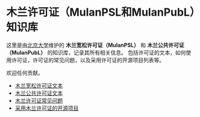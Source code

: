 # 木兰许可证（MulanPSL和MulanPubL）知识库

这里是由[北京大学](https://osslab-pku.github.io)维护的 **木兰宽松许可证（MulanPSL）** 和 **木兰公共许可证（MulanPubL）** 的知识库，记录其所有相关信息。
包括许可证的文本，如何使用许可证，许可证的常见问题，以及采用许可证的开源项目列表等。

欢迎任何贡献。

* [木兰宽松许可证文本](MulanPSL-2.0.txt)
* [木兰公共许可证文本](MulanPubL-2.0.txt)
* [木兰许可证常见问题](FAQ.md)
* [采用木兰许可证的开源项目](ProjectsUsingMulan.md)
